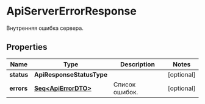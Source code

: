 

# ApiServerErrorResponse

Внутренняя ошибка сервера.

## Properties

Name | Type | Description | Notes
------------ | ------------- | ------------- | -------------
**status** | **ApiResponseStatusType** |  |  [optional]
**errors** | [**Seq&lt;ApiErrorDTO&gt;**](ApiErrorDTO.md) | Список ошибок. |  [optional]



